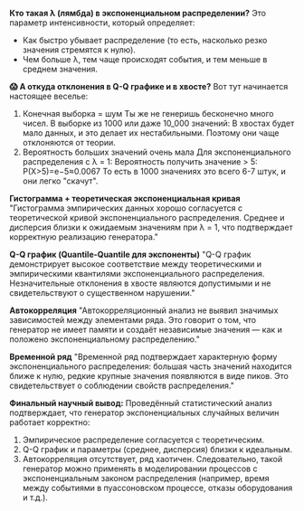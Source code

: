 **Кто такая λ (лямбда) в экспоненциальном распределении?**
Это параметр интенсивности, который определяет:
- Как быстро убывает распределение (то есть, насколько резко значения стремятся к нулю).
- Чем больше λ, тем чаще происходят события, и тем меньше в среднем значения.


**😱 А откуда отклонения в Q-Q графике и в хвосте?**
Вот тут начинается настоящее веселье:
1. Конечная выборка = шум
Ты же не генеришь бесконечно много чисел. В выборке из 1000 или даже 10_000 значений:
В хвостах будет мало данных, и это делает их нестабильными.
Поэтому они чаще отклоняются от теории.
2. Вероятность больших значений очень мала
Для экспоненциального распределения с λ = 1:
Вероятность получить значение > 5:
P(X>5)=e−5≈0.0067
То есть в 1000 значениях это всего 6-7 штук, и они легко "скачут".


**Гистограмма + теоретическая экспоненциальная кривая**
"Гистограмма эмпирических данных хорошо согласуется с теоретической кривой экспоненциального распределения. Среднее и дисперсия близки к ожидаемым значениям при λ = 1, что подтверждает корректную реализацию генератора."

**Q-Q график (Quantile-Quantile для экспоненты)**
"Q-Q график демонстрирует высокое соответствие между теоретическими и эмпирическими квантилями экспоненциального распределения. Незначительные отклонения в хвосте являются допустимыми и не свидетельствуют о существенном нарушении."

**Автокорреляция**
"Автокорреляционный анализ не выявил значимых зависимостей между элементами ряда. Это говорит о том, что генератор не имеет памяти и создаёт независимые значения — как и положено экспоненциальному распределению."

**Временной ряд**
"Временной ряд подтверждает характерную форму экспоненциального распределения: большая часть значений находится ближе к нулю, редкие крупные значения появляются в виде пиков. Это свидетельствует о соблюдении свойств распределения."


**Финальный научный вывод:**
Проведённый статистический анализ подтверждает, что генератор экспоненциальных случайных величин работает корректно:
1. Эмпирическое распределение согласуется с теоретическим.
2. Q-Q график и параметры (среднее, дисперсия) близки к идеальным.
3. Автокорреляция отсутствует, ряд хаотичен.
Следовательно, такой генератор можно применять в моделировании процессов с экспоненциальным законом распределения (например, время между событиями в пуассоновском процессе, отказы оборудования и т.д.).